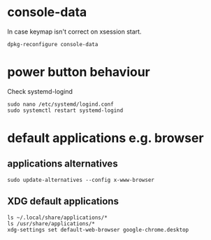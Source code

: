 
# console-data
In case keymap isn't correct on xsession start.

    dpkg-reconfigure console-data

# power button behaviour
Check systemd-logind

    sudo nano /etc/systemd/logind.conf
    sudo systemctl restart systemd-logind

# default applications e.g. browser
## applications alternatives

    sudo update-alternatives --config x-www-browser

## XDG default applications

    ls ~/.local/share/applications/*
    ls /usr/share/applications/*
    xdg-settings set default-web-browser google-chrome.desktop
